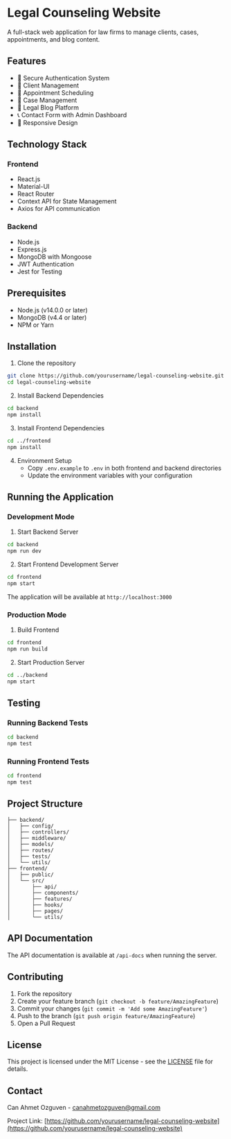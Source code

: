 # Legal Counseling Website

A full-stack web application for law firms to manage clients, cases, appointments, and blog content.

## Features

- 🔐 Secure Authentication System
- 👥 Client Management
- 📅 Appointment Scheduling
- 📁 Case Management
- 📝 Legal Blog Platform
- 📞 Contact Form with Admin Dashboard
- 📱 Responsive Design

## Technology Stack

### Frontend
- React.js
- Material-UI
- React Router
- Context API for State Management
- Axios for API communication

### Backend
- Node.js
- Express.js
- MongoDB with Mongoose
- JWT Authentication
- Jest for Testing

## Prerequisites

- Node.js (v14.0.0 or later)
- MongoDB (v4.4 or later)
- NPM or Yarn

## Installation

1. Clone the repository
```bash
git clone https://github.com/yourusername/legal-counseling-website.git
cd legal-counseling-website
```

2. Install Backend Dependencies
```bash
cd backend
npm install
```

3. Install Frontend Dependencies
```bash
cd ../frontend
npm install
```

4. Environment Setup
   - Copy `.env.example` to `.env` in both frontend and backend directories
   - Update the environment variables with your configuration

## Running the Application

### Development Mode

1. Start Backend Server
```bash
cd backend
npm run dev
```

2. Start Frontend Development Server
```bash
cd frontend
npm start
```

The application will be available at `http://localhost:3000`

### Production Mode

1. Build Frontend
```bash
cd frontend
npm run build
```

2. Start Production Server
```bash
cd ../backend
npm start
```

## Testing

### Running Backend Tests
```bash
cd backend
npm test
```

### Running Frontend Tests
```bash
cd frontend
npm test
```

## Project Structure

```
├── backend/
│   ├── config/
│   ├── controllers/
│   ├── middleware/
│   ├── models/
│   ├── routes/
│   ├── tests/
│   └── utils/
├── frontend/
│   ├── public/
│   └── src/
│       ├── api/
│       ├── components/
│       ├── features/
│       ├── hooks/
│       ├── pages/
│       └── utils/
```

## API Documentation

The API documentation is available at `/api-docs` when running the server.

## Contributing

1. Fork the repository
2. Create your feature branch (`git checkout -b feature/AmazingFeature`)
3. Commit your changes (`git commit -m 'Add some AmazingFeature'`)
4. Push to the branch (`git push origin feature/AmazingFeature`)
5. Open a Pull Request

## License

This project is licensed under the MIT License - see the [LICENSE](LICENSE) file for details.

## Contact

Can Ahmet Ozguven - [canahmetozguven@gmail.com](mailto:canahmetozguven@gmail.com)

Project Link: [https://github.com/yourusername/legal-counseling-website](https://github.com/yourusername/legal-counseling-website)
